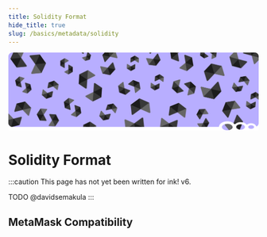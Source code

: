 ```yaml
---
title: Solidity Format
hide_title: true
slug: /basics/metadata/solidity
---
```


![Metadata Title Picture](/img/title/solidity.svg)

# Solidity Format

:::caution
This page has not yet been written for ink! v6.

TODO @davidsemakula
:::



## MetaMask Compatibility